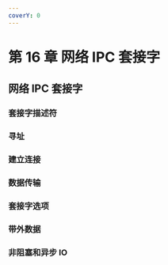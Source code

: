 ```yaml
---
coverY: 0
---
```


# 第 16 章 网络 IPC 套接字

## 网络 IPC 套接字

### 套接字描述符

### 寻址

### 建立连接

### 数据传输

### 套接字选项

### 带外数据

### 非阻塞和异步 IO
